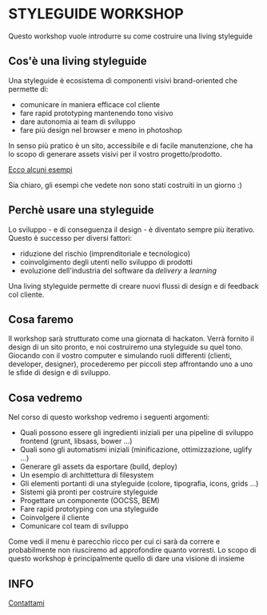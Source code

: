 STYLEGUIDE WORKSHOP
===================

Questo workshop vuole introdurre su come costruire una living styleguide

## Cos'è una living styleguide

Una styleguide è ecosistema di componenti visivi brand-oriented che permette di:
- comunicare in maniera efficace col cliente
- fare rapid prototyping mantenendo tono visivo
- dare autonomia ai team di sviluppo
- fare più design nel browser e meno in photoshop

In senso più pratico è un sito, accessibile e di facile manutenzione, che ha lo scopo di generare assets visivi per il vostro progetto/prodotto. 

[Ecco alcuni esempi](http://styleguides.io/examples.html)

Sia chiaro, gli esempi che vedete non sono stati costruiti in un giorno :)

## Perchè usare una styleguide

Lo sviluppo - e di conseguenza il design - è diventato sempre più iterativo.
Questo è successo per diversi fattori: 
- riduzione del rischio (imprenditoriale e tecnologico)
- coinvolgimento degli utenti nello sviluppo di prodotti
- evoluzione dell'industria del software da *delivery* a *learning*

Una living styleguide permette di creare nuovi flussi di design e di feedback col cliente.

## Cosa faremo

Il workshop sarà strutturato come una giornata di hackaton. 
Verrà fornito il design di un sito pronto, e noi costruiremo una styleguide su quel tono. 
Giocando con il vostro computer e simulando ruoli differenti (clienti, developer, designer), procederemo per piccoli step affrontando uno a uno le sfide di design e di sviluppo.

## Cosa vedremo

Nel corso di questo workshop vedremo i seguenti argomenti:
- Quali possono essere gli ingredienti iniziali per una pipeline di sviluppo frontend (grunt, libsass, bower ...)
- Quali sono gli automatismi iniziali (minificazione, ottimizzazione, uglify ...)
- Generare gli assets da esportare (build, deploy)
- Un esempio di archittettura di filesystem
- Gli elementi portanti di una styleguide (colore, tipografia, icons, grids ...)
- Sistemi già pronti per costruire styleguide
- Progettare un componente (OOCSS, BEM)
- Fare rapid prototyping con una styleguide
- Coinvolgere il cliente
- Comunicare col team di sviluppo

Come vedi il menu è parecchio ricco per cui ci sarà da correre e probabilmente non riusciremo ad approfondire quanto vorresti. Lo scopo di questo workshop è principalmente quello di dare una visione di insieme

## INFO
[Contattami](mailto:fabio.fabbrucci@gmail.com?subject=Styleguide-Workshop)